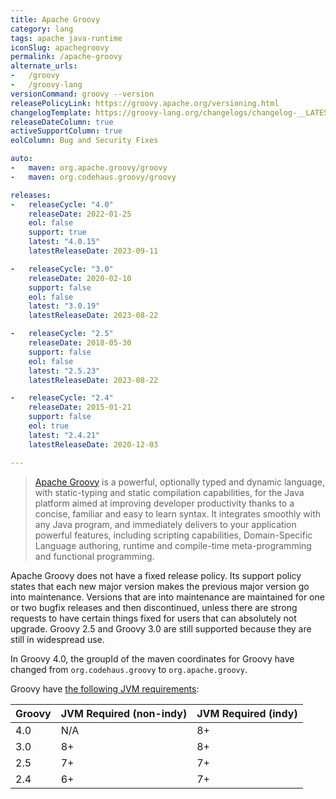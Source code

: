 ```yaml
---
title: Apache Groovy
category: lang
tags: apache java-runtime
iconSlug: apachegroovy
permalink: /apache-groovy
alternate_urls:
-   /groovy
-   /groovy-lang
versionCommand: groovy --version
releasePolicyLink: https://groovy.apache.org/versioning.html
changelogTemplate: https://groovy-lang.org/changelogs/changelog-__LATEST__.html
releaseDateColumn: true
activeSupportColumn: true
eolColumn: Bug and Security Fixes

auto:
-   maven: org.apache.groovy/groovy
-   maven: org.codehaus.groovy/groovy

releases:
-   releaseCycle: "4.0"
    releaseDate: 2022-01-25
    eol: false
    support: true
    latest: "4.0.15"
    latestReleaseDate: 2023-09-11

-   releaseCycle: "3.0"
    releaseDate: 2020-02-10
    support: false
    eol: false
    latest: "3.0.19"
    latestReleaseDate: 2023-08-22

-   releaseCycle: "2.5"
    releaseDate: 2018-05-30
    support: false
    eol: false
    latest: "2.5.23"
    latestReleaseDate: 2023-08-22

-   releaseCycle: "2.4"
    releaseDate: 2015-01-21
    support: false
    eol: true
    latest: "2.4.21"
    latestReleaseDate: 2020-12-03

---
```


> [Apache Groovy](https://www.groovy-lang.org/) is a powerful, optionally typed and dynamic
> language, with static-typing and static compilation capabilities, for the Java platform
> aimed at improving developer productivity thanks to a concise, familiar and easy to learn
> syntax. It integrates smoothly with any Java program, and immediately delivers to your
> application powerful features, including scripting capabilities, Domain-Specific Language
> authoring, runtime and compile-time meta-programming and functional programming.

Apache Groovy does not have a fixed release policy. Its support policy states that each new major
version makes the previous major version go into maintenance. Versions that are into maintenance
are maintained for one or two bugfix releases and then discontinued, unless there are strong
requests to have certain things fixed for users that can absolutely not upgrade. Groovy 2.5 and
Groovy 3.0 are still supported because they are still in widespread use.

In Groovy 4.0, the groupId of the maven coordinates for Groovy have changed from
`org.codehaus.groovy` to `org.apache.groovy`.

Groovy have [the following JVM requirements](https://groovy.apache.org/download.html):

| Groovy | JVM Required (non-indy) | JVM Required (indy) |
|--------|:------------------------|---------------------|
| 4.0    | N/A                     | 8+                  |
| 3.0    | 8+                      | 8+                  |
| 2.5    | 7+                      | 7+                  |
| 2.4    | 6+                      | 7+                  |
